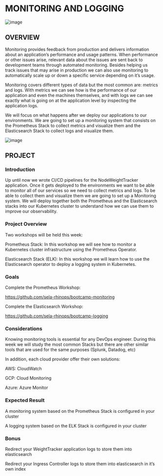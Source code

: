 # MONITORING AND LOGGING

![image](https://bootcamp.rhinops.io/images/monitoring-logging.gif)

## OVERVIEW

Monitoring provides feedback from production and delivers information about an application’s performance and usage patterns. When performance or other issues arise, relevant data about the issues are sent back to development teams through automated monitoring. Besides helping us track issues that may arise in production we can also use monitoring to automatically scale up or down a specific service depending on it’s usage.

Monitoring covers different types of data but the most common are: metrics and logs. With metrics we can see how is the performance of our application and even the machines themselves, and with logs we can see exactly what is going on at the application level by inspecting the application logs.

We will focus on what happens after we deploy our applications to our environments. We are going to set up a monitoring system that consists on the Prometheus Stack to collect metrics and visualize them and the Elasticsearch Stack to collect logs and visualize them.

![image](https://bootcamp.rhinops.io/images/prom-elk.png)

## PROJECT
### Introduction
Up until now we wrote CI/CD pipelines for the NodeWeightTracker application. Once it gets deployed to the environments we want to be able to monitor all of our services so we need to collect metrics and logs. To be able to collect them and visualize them we are going to set up a Monitoring system. We will deploy together both the Prometheus and the Elasticsearch stacks into our Kubernetes cluster to understand how we can use them to improve our observability.

### Project Overview
Two workshops will be held this week:

Prometheus Stack: In this workshop we will see how to monitor a Kubernetes cluster infrastructure using the Prometheus Operator.

Elasticsearch Stack (ELK): In this workshop we will learn how to use the Elasticsearch operator to deploy a logging system in Kubernetes.

### Goals

Complete the Prometheus Workshop:

https://github.com/sela-rhinops/bootcamp-monitoring

Complete the Elasticsearch Workshop:

https://github.com/sela-rhinops/bootcamp-logging

### Considerations

Knowing monitoring tools is essential for any DevOps engineer. During this week we will study the most common Stacks but there are other similar tools that are used for the same purposes (Splunk, Datadog, etc)

In addition, each cloud provider offer their own solutions:

AWS: CloudWatch

GCP: Cloud Monitoring

Azure: Azure Monitor

### Expected Result

A monitoring system based on the Prometheus Stack is configured in your cluster

A logging system based on the ELK Stack is configured in your cluster

### Bonus

Redirect your WeightTracker application logs to store them into elasticsearch

Redirect your Ingress Controller logs to store them into elasticsearch in it’s own index

